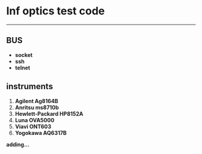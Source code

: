 # Inf optics test code
 ---


## BUS
- **socket**
- **ssh**
- **telnet**

## instruments
1. **Agilent Ag8164B**
2. **Anritsu ms8710b**
3. **Hewlett-Packard HP8152A**
4. **Luna OVA5000**
5. **Viavi ONT603**
6. **Yogokawa AQ6317B**


**adding...**